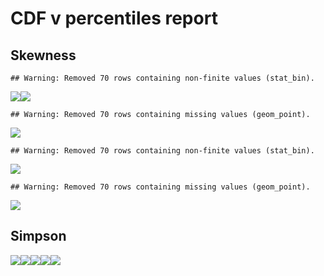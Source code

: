 CDF v percentiles report
================

Skewness
--------

    ## Warning: Removed 70 rows containing non-finite values (stat_bin).

![](data_cdf_files/figure-markdown_github/skew%20cds-1.png)![](data_cdf_files/figure-markdown_github/skew%20cds-2.png)

    ## Warning: Removed 70 rows containing missing values (geom_point).

![](data_cdf_files/figure-markdown_github/skew%20cds-3.png)

    ## Warning: Removed 70 rows containing non-finite values (stat_bin).

![](data_cdf_files/figure-markdown_github/skew%20cds-4.png)

    ## Warning: Removed 70 rows containing missing values (geom_point).

![](data_cdf_files/figure-markdown_github/skew%20cds-5.png)

Simpson
-------

![](data_cdf_files/figure-markdown_github/simpson%20cds-1.png)![](data_cdf_files/figure-markdown_github/simpson%20cds-2.png)![](data_cdf_files/figure-markdown_github/simpson%20cds-3.png)![](data_cdf_files/figure-markdown_github/simpson%20cds-4.png)![](data_cdf_files/figure-markdown_github/simpson%20cds-5.png)
